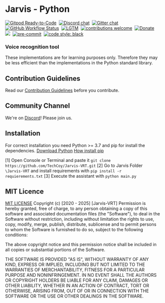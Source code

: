 # Jarvis - Python
[![Gitpod Ready-to-Code](https://img.shields.io/badge/Gitpod-Ready--to--Code-blue?logo=gitpod&style=flat-square)](link)&nbsp;
[![Discord chat](https://img.shields.io/discord/808045925556682782.svg?logo=discord&colorB=7289DA&style=flat-square)](https://discord.gg/exD8cJhA)&nbsp;
[![Gitter chat](https://img.shields.io/badge/Chat-Gitter-ff69b4.svg?label=Chat&logo=gitter&style=flat-square)](link)&nbsp;
[![GitHub Workflow Status](https://img.shields.io/github/workflow/status/TheAlgorithms/Python/build?label=CI&logo=github&style=flat-square)](link)&nbsp;
[![LGTM](https://img.shields.io/lgtm/alerts/github/TheAlgorithms/Python.svg?label=LGTM&logo=LGTM&style=flat-square)](link)&nbsp;
[![contributions welcome](https://img.shields.io/static/v1.svg?label=Contributions&message=Welcome&color=0059b3&style=flat-square)](link)&nbsp;
[![Donate](https://img.shields.io/badge/Donate-PayPal-green.svg?logo=paypal&style=flat-square)](link)&nbsp;
![](link)&nbsp;
[![pre-commit](https://img.shields.io/badge/pre--commit-enabled-brightgreen?logo=pre-commit&logoColor=white&style=flat-square)](link)&nbsp;
[![code style: black](https://img.shields.io/static/v1?label=code%20style&message=black&color=black&style=flat-square)](link)&nbsp;
<!--[![Tested on Python 3.7](https://img.shields.io/badge/Tested%20-Python%203.8-blue.svg?logo=python&style=flat-square)](https://www.python.org/downloads) &nbsp;-->

### Voice recognition tool

These implementations are for learning purposes only. Therefore they may be less efficient than the implementations in the Python standard library.

## Contribution Guidelines

Read our [Contribution Guidelines](CONTRIBUTING.md) before you contribute.

## Community Channel

We're on [Discord](https://discord.gg/exD8cJhA)!  Please join us.

## Installation

For correct installation you need Python >= 3.7 and pip for install the dependencies.
[Download Python](https://www.python.org/downloads/release/python-370/)
[How install pip](https://pip.pypa.io/en/stable/installing/)

[1] Open Console or Terminal and paste it `git clone https://github.com/TechCoy/Jarvis-VRT.git`
[2] Go to Jarvis Folder `\Jarvis-VRT` and install requirements with `pip install -r requierements.txt`
[3] Execute the assistant with `python main.py`

## MIT Licence

[MIT LICENSE](https://choosealicense.com/licenses/mit/)
Copyright (c) [2020 - 2025] [Jarvis-VRT]
Permission is hereby granted, free of charge, to any person obtaining a copy of this software and associated documentation files (the "Software"), to deal in the Software without restriction, including without limitation the rights to use, copy, modify, merge, publish, distribute, sublicense and to permit persons to whom the Software is furnished to do so, subject to the following conditions:

The above copyright notice and this permission notice shall be included in all copies or substantial portions of the Software.

THE SOFTWARE IS PROVIDED "AS IS", WITHOUT WARRANTY OF ANY KIND, EXPRESS OR IMPLIED, INCLUDING BUT NOT LIMITED TO THE WARRANTIES OF MERCHANTABILITY, FITNESS FOR A PARTICULAR PURPOSE AND NONINFRINGEMENT. IN NO EVENT SHALL THE AUTHORS OR COPYRIGHT HOLDERS BE LIABLE FOR ANY CLAIM, DAMAGES OR OTHER LIABILITY, WHETHER IN AN ACTION OF CONTRACT, TORT OR OTHERWISE, ARISING FROM, OUT OF OR IN CONNECTION WITH THE SOFTWARE OR THE USE OR OTHER DEALINGS IN THE SOFTWARE.